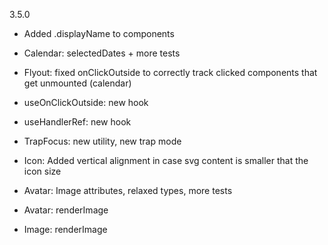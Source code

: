 3.5.0

- Added .displayName to components

- Calendar: selectedDates + more tests
- Flyout: fixed onClickOutside to correctly track clicked components that get unmounted (calendar)
- useOnClickOutside: new hook
- useHandlerRef: new hook
- TrapFocus: new utility, new trap mode
- Icon: Added vertical alignment in case svg content is smaller that the icon size
- Avatar: Image attributes, relaxed types, more tests
- Avatar: renderImage
- Image: renderImage
